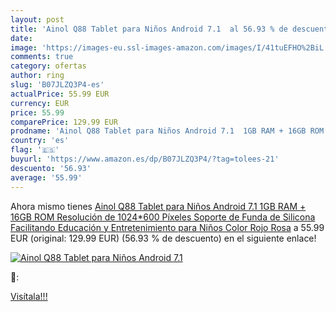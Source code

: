 ```yaml
---
layout: post
title: 'Ainol Q88 Tablet para Niños Android 7.1  al 56.93 % de descuento'
date: 
image: 'https://images-eu.ssl-images-amazon.com/images/I/41tuEFHO%2BiL._SL200_.jpg'
comments: true
category: ofertas
author: ring
slug: 'B07JLZQ3P4-es'
actualPrice: 55.99 EUR
currency: EUR
price: 55.99
comparePrice: 129.99 EUR
prodname: 'Ainol Q88 Tablet para Niños Android 7.1  1GB RAM + 16GB ROM Resolución de 1024*600 Píxeles Soporte de Funda de Silicona Facilitando Educación y Entretenimiento para Niños Color Rojo Rosa'
country: 'es'
flag: '🇪🇸'
buyurl: 'https://www.amazon.es/dp/B07JLZQ3P4/?tag=tolees-21'
descuento: '56.93'
average: '55.99'
---
```


Ahora mismo tienes [Ainol Q88 Tablet para Niños Android 7.1  1GB RAM + 16GB ROM Resolución de 1024*600 Píxeles Soporte de Funda de Silicona Facilitando Educación y Entretenimiento para Niños Color Rojo Rosa](https://www.amazon.es/dp/B07JLZQ3P4/?tag=tolees-21) a 55.99 EUR (original: 129.99 EUR) (56.93 %  de descuento) en el siguiente enlace!

[![Ainol Q88 Tablet para Niños Android 7.1 ](https://images-eu.ssl-images-amazon.com/images/I/41tuEFHO%2BiL._SL200_.jpg)](https://www.amazon.es/dp/B07JLZQ3P4/?tag=tolees-21)

🔎:


[Visítala!!!](https://www.amazon.es/dp/B07JLZQ3P4/?tag=tolees-21)
